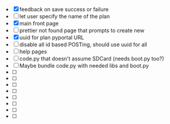 - [x] feedback on save success or failure
- [ ] let user specify the name of the plan
- [x] main front page
- [ ] prettier not found page that prompts to create new
- [x] uuid for plan pyportal URL 
- [ ] disable all id based POSTing, should use uuid for all
- [ ] help pages
- [ ] code.py that doesn't assume SDCard (needs boot.py too?)
- [ ] Maybe bundle code.py with needed libs and boot.py
- [ ] 
- [ ] 
- [ ] 
- [ ] 
- [ ] 
- [ ] 
- [ ] 
- [ ] 




